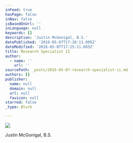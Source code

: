```yaml
---
inFeed: true
hasPage: false
inNav: false
isBasedOnUrl: ''
inLanguage: null
keywords: []
description: 'Justin McGonigal, B.S.'
datePublished: '2016-05-07T17:26:11.095Z'
dateModified: '2016-05-07T17:25:11.665Z'
title: Research Specialist II
author:
  - name: ''
    url: ''
sourcePath: _posts/2016-05-07-research-specialist-ii.md
authors: []
publisher:
  name: null
  domain: null
  url: null
  favicon: null
starred: false
_type: Blurb

---
```

![](https://the-grid-user-content.s3-us-west-2.amazonaws.com/6b0bc352-c931-4f01-8c32-167ff2e6dbd6.jpg)

Justin McGonigal, B.S.